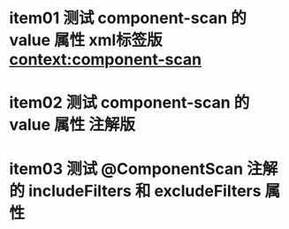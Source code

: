 
# item01 测试 component-scan 的 value 属性 xml标签版 <context:component-scan>
# item02 测试 component-scan 的 value 属性 注解版
# item03 测试  @ComponentScan 注解的 includeFilters 和 excludeFilters 属性
